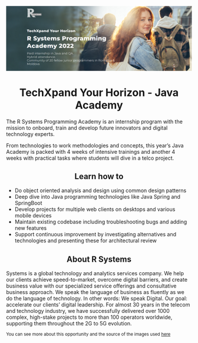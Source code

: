 <div align="center">
  <img width="1188" alt="TechXpand Your Horizon  banner" src="https://github.com/DenisaXXIV/Scholarships-Internships/blob/master/R%20Systems/util/banner.png">
  
  <h1>TechXpand Your Horizon - Java Academy</h1>
</div>
  
The R Systems Programming Academy is an internship program with the mission to onboard, train and develop future innovators and digital technology experts.

From technologies to work methodologies and concepts, this year’s Java Academy is packed with 4 weeks of intensive trainings and another 4 weeks with practical tasks where students will dive in a telco project.

<div align="center">
<h2>Learn how to</h2>
</div>
<ul>
    <li>Do object oriented analysis and design using common design patterns</li>
    <li>Deep dive into Java programming technologies like Java Spring and SpringBoot</li>
    <li>Develop projects for multiple web clients on desktops and various mobile devices</li>
    <li>Maintain existing codebase including troubleshooting bugs and adding new features</li>
    <li>Support continuous improvement by investigating alternatives and technologies and presenting these for architectural review</li>
</ul>

<div align="center">
<h2>About R Systems</h2>
</div>

Systems is a global technology and analytics services company. We help our clients achieve speed-to-market, overcome digital barriers, and create business value with our specialized service offerings and consultative business approach.
We speak the language of business as fluently as we do the language of technology. In other words: We speak Digital. Our goal: accelerate our clients’ digital leadership.
For almost 30 years in the telecom and technology industry, we have successfully delivered over 1000 complex, high-stake projects to more than 100 operators worldwide, supporting them throughout the 2G to 5G evolution.


<sup>You can see more about this opportunity and the source of the images used [here](https://eu.rsystems.com/)</sup>
